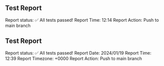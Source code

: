 ## Test Report
Report status: ✅ All tests passed!
Report Time: 12:14
Report Action: Push to main branch

## Test Report
Report status: ✅ All tests passed!
Report Date: 2024/01/19
Report Time: 12:39
Report Timezone: +0000
Report Action: Push to main branch

